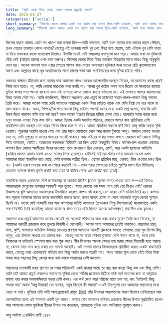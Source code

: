 ```yaml
---
title: "স্মৃতি থেকে ফিরে দেখা: সন্তান লালনে প্রাচুর্যের প্রভাব"
date: 2025-01-27
categories: ["social"]
short_summary: "কিশোর বয়সে আমার একটা মন খারাপ করা ভাবনা ছিল—আমি ভাবতাম, আমি যখন আমার বাবা-মায়ের বয়সে পৌঁছাব, তখন পেছনে তাকালে কেমন লাগবে?"
long_summary: "কিশোর বয়সে আমার একটা মন খারাপ করা ভাবনা ছিল—আমি ভাবতাম, আমি যখন আমার বাবা-মায়ের বয়সে পৌঁছাব, তখন পেছনে তাকালে কেমন লাগবে? যেহেতু এই ভাবনায় আমি খুব দ্রুত বিষণ্ণ হয়ে যেতাম, তাই এটাকে খুব বেশি পাত্তা না দিয়ে তখনকার কাজে মনোযোগ দিতাম।"
---
```


কিশোর বয়সে আমার একটা মন খারাপ করা ভাবনা ছিল—আমি ভাবতাম, আমি যখন আমার বাবা-মায়ের বয়সে পৌঁছাব, তখন পেছনে তাকালে কেমন লাগবে? যেহেতু এই ভাবনায় আমি খুব দ্রুত বিষণ্ণ হয়ে যেতাম, তাই এটাকে খুব বেশি পাত্তা না দিয়ে তখনকার কাজে মনোযোগ দিতাম। ইদানীং প্রায়ই সেই সময়কার কথাগুলো মনে পড়ে। আমার বাবা-মা দুইজনই বেঁচে নেই (আল্লাহ তাদের ওপর রহম করুন)। কিশোর বেলার দিকে ফিরে তাকালে বিষণ্ণতার সাথে আরও কিছু অনুভূতি যোগ হয়। অনেক অভ্যাস গড়ে ওঠার পেছনে আমার বাবা-মায়ের অসাধারণ ভূমিকার জন্য তাদের প্রতি কৃতজ্ঞতাবোধ আসে এবং আল্লাহর কাছে খুব আন্তরিকতার সাথে তাদের ক্ষমা আর মাগফিরাতের জন্য দু'আ চাইতে পারি।

ফজরের সালাতে উঠানোর জন্য আমার বাবা আমাদের সাথে যেরকম আপোসহীন অবস্থান নিতেন, তা আমাদের কাছে প্রায়ই নির্দয় মনে হতো। না, আমি কোনো মারধরের কথা বলছি না। আব্বা খুব কঠোর গলায় বলে দিতেন যে সালাতের জামাত ছুটলে বাসায় ভাত পাওয়া যাবে না এবং এই ব্যাপারে আম্মা কোনো ব্যত্যয় ঘটাতেন না। এই লেখাতে আমার আলোচনার বিষয় অবশ্য সেটা নয়। আমি ভাবছিলাম, কীভাবে সচ্ছলতা এবং প্রাচুর্য না চাইতেই সন্তান লালন-পালনে কিছু সমস্যা তৈরি করে। আমরা অনেক সময় দেখি আমাদের সন্তানেরা একটা বিষয় চাইতে থাকে এবং সেটা নিয়ে গো ধরে থাকে বা জেদ করতে থাকে। অথচ, শৈশবে/কৈশোরে আমরা কিছু চাইতে গেলেই মনের মধ্যে একটা প্রশ্ন আসত, বাবা কি এটা কিনে দিতে পারবেন নাকি তার কষ্ট হবে? ফলে অনেক ইচ্ছাই ভিতরে দমিয়ে ফেলা যেত। ব্যাপারটা সহজ করার জন্য চলুন খাওয়া-দাওয়া নিয়ে কথা বলি।
আমরা ছিলাম একটা মধ্যবিত্ত পরিবার, যেখানে আমার বাবা প্রতিনিয়ত চেষ্টা করছিলেন তার অবস্থান যেন আরও নিচের দিকে চলে না যায়। আমরা প্রতিদিন সকালে রুটি দিয়ে আলু ভাজি অথবা সুজি খেতাম। শুক্রবার পরোটা পাওয়া যেত এবং তার সাথে গোশতের ঝোল আর কয়েক টুকরো আলু। সকালে গোশত পাওয়া যেত না, সেটা দুপুরের বা রাতের খাবারের সাথেই থাকত। আর বাইরের খাবার বলতে কখনো মেহমান যদি কোনো মিষ্টান্ন নিয়ে আসতেন, সেটাই। আজকের সহজলভ্য বিরিয়ানি তো ছিল একটা অকল্পনীয় বিষয়। ভালো-মন্দ খাওয়ার একমাত্র অপশন ছিল কোনো আত্মীয়ের বিয়ের দাওয়াত; তবে সেখানেও ছিল পোলাও, রোস্ট, আর একটা ছাগলের আইটেম (কাচ্চির প্রচলন আমার ধারণা ২০০০ সালের দিকে হয়েছে)। চাইলেই বাইরের খাবার পেয়ে যাওয়ার যে চল এখন আমাদের মাঝে স্বাভাবিক হয়ে গেছে, সেটা ভাবনার অতীত ছিল। এছাড়া প্রতিদিন মাছ, গোশত, ডিম খাওয়ার চলও ছিল না। (একটা দারুণ সময়ের কথা না শেয়ার করলেই নয়—তখন গরুর গোশতের চাইতে মুরগির মাংস ছিল প্রিমিয়াম; মেহমান আসলে বাসার মুরগি জবাই করা হতো বা বাইরে থেকে এনে জবাই করা হতো)।

অন্যদিকে বছরে একবারের বেশি জামাকাপড় বা অন্যান্য জিনিস (যেমন স্কুলের ব্যাগ) পাওয়া যাবে না—এই চিন্তাও আমাদেরকে সেগুলোর ব্যবহারে সাবধানী করে তুলত। হয়ত কোনো এক সময় 'দাগ নেই তো শিখাও নেই' ধরনের বিজ্ঞাপনের বুলি আমাদের বাচ্চাদেরকে উৎসাহিত করেছে কাপড় নষ্ট করতে, যেন আরও বেশি চাহিদা তৈরি হয়। কাপড়ে দাগ পড়লে আমাদের মায়ের কাছে জবাবদিহি করতে হতো, কারণ দাগটা তোলা না গেলে আরেকটা নতুন কেনার সুযোগ ছিলই না। মনের সেই সাবধানী ভাব আর অপশনের ঘাটতি আমাদের (তখনকার শিশু-কিশোরদের) মনোজগতে একটা দারুণ বৈশিষ্ট্য তৈরি করেছিল; আমরা আমাদের বাবা-মায়ের প্রতি ছিলাম অনেক আবেগপ্রবণ, শ্রদ্ধাশীল এবং কৃতজ্ঞ।

সচ্ছলতা এবং প্রাচুর্য আমাদের অনেক ক্ষেত্রেই খুব সহজেই পরিবারের জন্য খরচ করার সুযোগ তৈরি করে দিয়েছে, যা আমাদের পরবর্তী প্রজন্মকে করে তুলছে বিলাসী ও ভোগবাদী। অনেক সময় আমাদের প্রচেষ্টা থাকলেও, বাচ্চাদের চাচা, মামা, ফুপি, খালাদের অতিরিক্ত উপহার দেওয়ার প্রবণতা আমাদের পরবর্তী প্রজন্মকে ভাবতে শেখাচ্ছে তারা খুব বিশেষ কিছু মানুষ, এবং উপহার পাওয়া তো তাদের হক। যেহেতু আগের মতো পরিবারগুলোতে বেশি সন্তান থাকে না, ফলে তারা নিজেদের না চাইতেই স্পেশাল মনে করা শুরু করে। দ্বীন শিখলেও অনেক ক্ষেত্রে ব্যয় করার ক্ষেত্রে মিতব্যয়ী হতে পারছে না, কেননা তারা মনে করে বাবার তো সামর্থ্য আছেই। এই সমস্যা তাদের নিজেদেরকে প্রতিষ্ঠিত করতে একটা বাধা তৈরি করবে, যেহেতু তারা একেবারেই পরিশ্রম করে কিছু অর্জন করতে আগ্রহী নয়। অথচ আমরা স্কুল থেকে হেঁটে ফিরে টাকা সঞ্চয় করে পছন্দের কিছু কেনার জন্য বাবা-মাকে সাহায্যের চেষ্টা করতাম।

সন্তানদের ভোগবাদী হবার প্রবণতা যে সবার পরিবারেই একই মাত্রায় আছে তা নয়; বরং কারো কিছু কম এবং কিছু বেশি। আমি চাই আমরা প্রাচুর্য থাকলেও সন্তানদের দুনিয়া থেকে সর্বনিম্ন প্রয়োজন মিটিয়ে বাকি অর্থ অন্যদের জন্য বা আল্লাহর রাস্তায় খরচ করার মনমানসিকতা গড়ার চেষ্টা করব। এর অর্থ জোর করে গরিবের মতো চলা নয়, বরং 'চাইলেই কিছু পাওয়া যায়' অথবা 'অল্প টাকারই তো ব্যাপার, নতুন কিনলে কী সমস্যা'—এই চিন্তাগুলো যেন আমাদের সন্তানদের মধ্যে বেড়ে না ওঠে। দুনিয়ার প্রতি অতি আচ্ছন্নতাকেই রাসূল (ﷺ) তাঁর উম্মাহর অধঃপতনের কারণ হিসেবে দেখিয়েছেন আর ভোগবাদিতা হলো এই সমস্যার একটি মূল কারণ। আল্লাহ যেন আমাদের ভবিষ্যৎ প্রজন্মকে দ্বীনের উপরে সুপ্রতিষ্ঠিত রাখেন আর আমাদের যেসব মুরব্বিরা দ্বীনের উপরে বড় করেছেন, তাদেরকে দুনিয়া এবং আখিরাতে পুরস্কৃত করুন।

আবু আঈশা 
১১রবিউস সানী  ১৪৪৭

